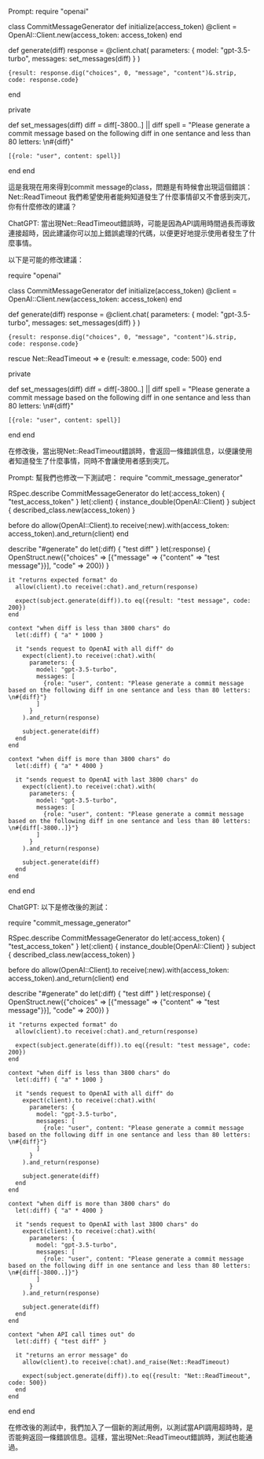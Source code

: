 Prompt:
require "openai"

class CommitMessageGenerator
  def initialize(access_token)
    @client = OpenAI::Client.new(access_token: access_token)
  end

  def generate(diff)
    response = @client.chat(
      parameters: {
        model: "gpt-3.5-turbo",
        messages: set_messages(diff)
      }
    )

    {result: response.dig("choices", 0, "message", "content")&.strip, code: response.code}
  end

  private

  def set_messages(diff)
    diff = diff[-3800..] || diff
    spell = "Please generate a commit message based on the following diff in one sentance and less than 80 letters: \n#{diff}"

    [{role: "user", content: spell}]
  end
end

這是我現在用來得到commit message的class，問題是有時候會出現這個錯誤：
Net::ReadTimeout
我們希望使用者能夠知道發生了什麼事情卻又不會感到突兀，你有什麼修改的建議？

ChatGPT:
當出現Net::ReadTimeout錯誤時，可能是因為API調用時間過長而導致連接超時，因此建議你可以加上錯誤處理的代碼，以便更好地提示使用者發生了什麼事情。

以下是可能的修改建議：

require "openai"

class CommitMessageGenerator
  def initialize(access_token)
    @client = OpenAI::Client.new(access_token: access_token)
  end

  def generate(diff)
    response = @client.chat(
      parameters: {
        model: "gpt-3.5-turbo",
        messages: set_messages(diff)
      }
    )

    {result: response.dig("choices", 0, "message", "content")&.strip, code: response.code}
  rescue Net::ReadTimeout => e
    {result: e.message, code: 500}
  end

  private

  def set_messages(diff)
    diff = diff[-3800..] || diff
    spell = "Please generate a commit message based on the following diff in one sentance and less than 80 letters: \n#{diff}"

    [{role: "user", content: spell}]
  end
end


在修改後，當出現Net::ReadTimeout錯誤時，會返回一條錯誤信息，以便讓使用者知道發生了什麼事情，同時不會讓使用者感到突兀。

Prompt:
幫我們也修改一下測試吧：
require "commit_message_generator"

RSpec.describe CommitMessageGenerator do
  let(:access_token) { "test_access_token" }
  let(:client) { instance_double(OpenAI::Client) }
  subject { described_class.new(access_token) }

  before do
    allow(OpenAI::Client).to receive(:new).with(access_token: access_token).and_return(client)
  end

  describe "#generate" do
    let(:diff) { "test diff" }
    let(:response) { OpenStruct.new({"choices" => [{"message" => {"content" => "test message"}}], "code" => 200}) }

    it "returns expected format" do
      allow(client).to receive(:chat).and_return(response)

      expect(subject.generate(diff)).to eq({result: "test message", code: 200})
    end

    context "when diff is less than 3800 chars" do
      let(:diff) { "a" * 1000 }

      it "sends request to OpenAI with all diff" do
        expect(client).to receive(:chat).with(
          parameters: {
            model: "gpt-3.5-turbo",
            messages: [
              {role: "user", content: "Please generate a commit message based on the following diff in one sentance and less than 80 letters: \n#{diff}"}
            ]
          }
        ).and_return(response)

        subject.generate(diff)
      end
    end

    context "when diff is more than 3800 chars" do
      let(:diff) { "a" * 4000 }

      it "sends request to OpenAI with last 3800 chars" do
        expect(client).to receive(:chat).with(
          parameters: {
            model: "gpt-3.5-turbo",
            messages: [
              {role: "user", content: "Please generate a commit message based on the following diff in one sentance and less than 80 letters: \n#{diff[-3800..]}"}
            ]
          }
        ).and_return(response)

        subject.generate(diff)
      end
    end
  end
end

ChatGPT:
以下是修改後的測試：

require "commit_message_generator"

RSpec.describe CommitMessageGenerator do
  let(:access_token) { "test_access_token" }
  let(:client) { instance_double(OpenAI::Client) }
  subject { described_class.new(access_token) }

  before do
    allow(OpenAI::Client).to receive(:new).with(access_token: access_token).and_return(client)
  end

  describe "#generate" do
    let(:diff) { "test diff" }
    let(:response) { OpenStruct.new({"choices" => [{"message" => {"content" => "test message"}}], "code" => 200}) }

    it "returns expected format" do
      allow(client).to receive(:chat).and_return(response)

      expect(subject.generate(diff)).to eq({result: "test message", code: 200})
    end

    context "when diff is less than 3800 chars" do
      let(:diff) { "a" * 1000 }

      it "sends request to OpenAI with all diff" do
        expect(client).to receive(:chat).with(
          parameters: {
            model: "gpt-3.5-turbo",
            messages: [
              {role: "user", content: "Please generate a commit message based on the following diff in one sentance and less than 80 letters: \n#{diff}"}
            ]
          }
        ).and_return(response)

        subject.generate(diff)
      end
    end

    context "when diff is more than 3800 chars" do
      let(:diff) { "a" * 4000 }

      it "sends request to OpenAI with last 3800 chars" do
        expect(client).to receive(:chat).with(
          parameters: {
            model: "gpt-3.5-turbo",
            messages: [
              {role: "user", content: "Please generate a commit message based on the following diff in one sentance and less than 80 letters: \n#{diff[-3800..]}"}
            ]
          }
        ).and_return(response)

        subject.generate(diff)
      end
    end

    context "when API call times out" do
      let(:diff) { "test diff" }

      it "returns an error message" do
        allow(client).to receive(:chat).and_raise(Net::ReadTimeout)

        expect(subject.generate(diff)).to eq({result: "Net::ReadTimeout", code: 500})
      end
    end
  end
end

在修改後的測試中，我們加入了一個新的測試用例，以測試當API調用超時時，是否能夠返回一條錯誤信息。這樣，當出現Net::ReadTimeout錯誤時，測試也能通過。
